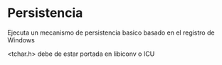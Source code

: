 # Persistencia
Ejecuta un mecanismo de persistencia basico basado en el registro de Windows

<tchar.h> debe de estar portada en libiconv o ICU

